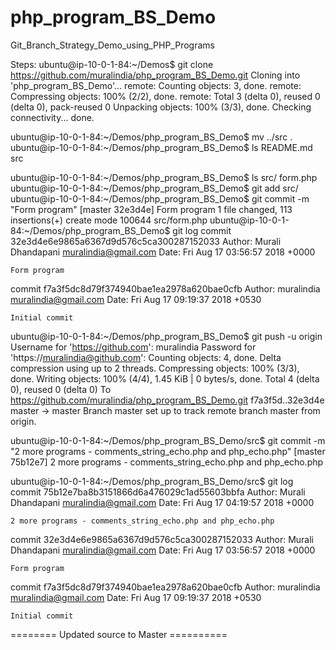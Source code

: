 # php_program_BS_Demo
Git_Branch_Strategy_Demo_using_PHP_Programs

Steps:
ubuntu@ip-10-0-1-84:~/Demos$ git clone https://github.com/muralindia/php_program_BS_Demo.git
Cloning into 'php_program_BS_Demo'...
remote: Counting objects: 3, done.
remote: Compressing objects: 100% (2/2), done.
remote: Total 3 (delta 0), reused 0 (delta 0), pack-reused 0
Unpacking objects: 100% (3/3), done.
Checking connectivity... done.

ubuntu@ip-10-0-1-84:~/Demos/php_program_BS_Demo$ mv ../src .
ubuntu@ip-10-0-1-84:~/Demos/php_program_BS_Demo$ ls
README.md  src

ubuntu@ip-10-0-1-84:~/Demos/php_program_BS_Demo$ ls src/
form.php
ubuntu@ip-10-0-1-84:~/Demos/php_program_BS_Demo$ git add src/
ubuntu@ip-10-0-1-84:~/Demos/php_program_BS_Demo$ git commit -m "Form program"
[master 32e3d4e] Form program
 1 file changed, 113 insertions(+)
 create mode 100644 src/form.php
ubuntu@ip-10-0-1-84:~/Demos/php_program_BS_Demo$ git log
commit 32e3d4e6e9865a6367d9d576c5ca300287152033
Author: Murali Dhandapani <muralindia@gmail.com>
Date:   Fri Aug 17 03:56:57 2018 +0000

    Form program

commit f7a3f5dc8d79f374940bae1ea2978a620bae0cfb
Author: muralindia <muralindia@gmail.com>
Date:   Fri Aug 17 09:19:37 2018 +0530

    Initial commit
ubuntu@ip-10-0-1-84:~/Demos/php_program_BS_Demo$ git push -u origin
Username for 'https://github.com': muralindia
Password for 'https://muralindia@github.com':
Counting objects: 4, done.
Delta compression using up to 2 threads.
Compressing objects: 100% (3/3), done.
Writing objects: 100% (4/4), 1.45 KiB | 0 bytes/s, done.
Total 4 (delta 0), reused 0 (delta 0)
To https://github.com/muralindia/php_program_BS_Demo.git
   f7a3f5d..32e3d4e  master -> master
Branch master set up to track remote branch master from origin.

ubuntu@ip-10-0-1-84:~/Demos/php_program_BS_Demo/src$ git commit -m "2 more programs - comments_string_echo.php and php_echo.php"
[master 75b12e7] 2 more programs - comments_string_echo.php and php_echo.php

ubuntu@ip-10-0-1-84:~/Demos/php_program_BS_Demo/src$ git log
commit 75b12e7ba8b3151866d6a476029c1ad55603bbfa
Author: Murali Dhandapani <muralindia@gmail.com>
Date:   Fri Aug 17 04:19:57 2018 +0000

    2 more programs - comments_string_echo.php and php_echo.php

commit 32e3d4e6e9865a6367d9d576c5ca300287152033
Author: Murali Dhandapani <muralindia@gmail.com>
Date:   Fri Aug 17 03:56:57 2018 +0000

    Form program

commit f7a3f5dc8d79f374940bae1ea2978a620bae0cfb
Author: muralindia <muralindia@gmail.com>
Date:   Fri Aug 17 09:19:37 2018 +0530

    Initial commit


======== Updated source to Master ==========

